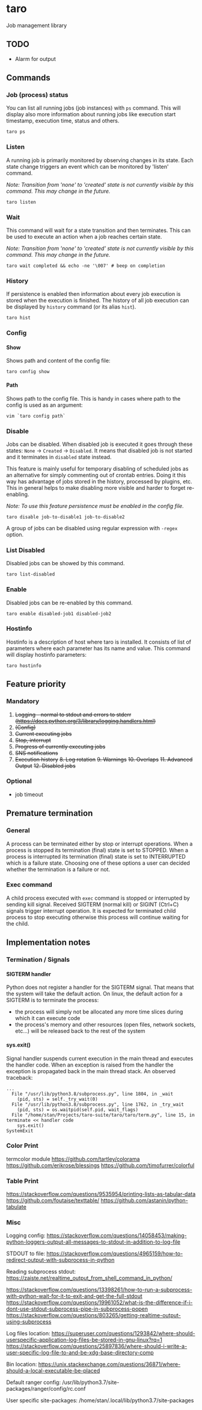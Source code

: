 # taro
Job management library

## TODO
- Alarm for output


## Commands
### Job (process) status
You can list all running jobs (job instances) with `ps` command. This will display also more information about running jobs
like execution start timestamp, execution time, status and others.
```commandline
taro ps
```

### Listen
A running job is primarily monitored by observing changes in its state. Each state change triggers an event which can be monitored
by 'listen' command.

*Note: Transition from 'none' to 'created' state is not currently visible by this command. This may change in the future.*
```commandline
taro listen
```

### Wait
This command will wait for a state transition and then terminates. This can be used to execute an action when a job reaches certain state. 

*Note: Transition from 'none' to 'created' state is not currently visible by this command. This may change in the future.*
```commandline
taro wait completed && echo -ne '\007' # beep on completion
```

### History
If persistence is enabled then information about every job execution is stored when the execution is finished.
The history of all job execution can be displayed by `history` command (or its alias `hist`).
```commandline
taro hist
```

### Config
#### Show
Shows path and content of the config file:
```commandline
taro config show
```

#### Path
Shows path to the config file. This is handy in cases where path to the config is used as an argument:
```commandline
vim `taro config path`
```

### Disable
Jobs can be disabled. When disabled job is executed it goes through these states: `None` -> `Created` -> `Disabled`.
It means that disabled job is not started and it terminates in `disabled` state instead.

This feature is mainly useful for temporary disabling of scheduled jobs as an alternative for simply commenting out of crontab entries.
Doing it this way has advantage of jobs stored in the history, processed by plugins, etc.
This in general helps to make disabling more visible and harder to forget re-enabling.

*Note: To use this feature persistence must be enabled in the config file.*
```commandline
taro disable job-to-disable1 job-to-disable2
```
A group of jobs can be disabled using regular expression with `-regex` option.

### List Disabled
Disabled jobs can be showed by this command.
```commandline
taro list-disabled
```

### Enable
Disabled jobs can be re-enabled by this command.
```commandline
taro enable disabled-job1 disabled-job2
```

### Hostinfo
Hostinfo is a description of host where taro is installed. It consists of list of parameters where each parameter has its name and value.
This command will display hostinfo parameters:
```commandline
taro hostinfo
```

## Feature priority
### Mandatory
1. ~~Logging - normal to stdout and errors to stderr (https://docs.python.org/3/library/logging.handlers.html)~~
2. ~~(Config)~~
3. ~~Current executing jobs~~
4. ~~Stop, interrupt~~
5. ~~Progress of currently executing jobs~~
6. ~~SNS notifications~~
7. ~~Execution history~~
~~8. Log rotation~~
~~9. Warnings~~
~~10. Overlaps~~
~~11. Advanced Output~~
~~12. Disabled jobs~~

### Optional
- job timeout

## Premature termination
### General
A process can be terminated either by stop or interrupt operations.
When a process is stopped its termination (final) state is set to STOPPED.
When a process is interrupted its termination (final) state is set to INTERRUPTED which is a failure state.
Choosing one of these options a user can decided whether the termination is a failure or not.

### Exec command
A child process executed with `exec` command is stopped or interrupted by sending kill signal.
Received SIGTERM (normal kill) or SIGINT (Ctrl+C) signals trigger interrupt operation.
It is expected for terminated child process to stop executing otherwise this process will continue waiting for the child.

## Implementation notes

### Termination / Signals
#### SIGTERM handler
Python does not register a handler for the SIGTERM signal. That means that the system will take the default action.
On linux, the default action for a SIGTERM is to terminate the process:
 - the process will simply not be allocated any more time slices during which it can execute code
 - the process's memory and other resources (open files, network sockets, etc...) will be released back to the rest of the system

#### sys.exit()
Signal handler suspends current execution in the main thread and executes the handler code. When an exception is raised from the handler
the exception is propagated back in the main thread stack. An observed traceback:
```
...
  File "/usr/lib/python3.8/subprocess.py", line 1804, in _wait
    (pid, sts) = self._try_wait(0)
  File "/usr/lib/python3.8/subprocess.py", line 1762, in _try_wait
    (pid, sts) = os.waitpid(self.pid, wait_flags)
  File "/home/stan/Projects/taro-suite/taro/taro/term.py", line 15, in terminate << handler code
    sys.exit()
SystemExit
```

### Color Print
termcolor module
https://github.com/tartley/colorama
https://github.com/erikrose/blessings
https://github.com/timofurrer/colorful

### Table Print
https://stackoverflow.com/questions/9535954/printing-lists-as-tabular-data
https://github.com/foutaise/texttable/
https://github.com/astanin/python-tabulate

### Misc

Logging config: https://stackoverflow.com/questions/14058453/making-python-loggers-output-all-messages-to-stdout-in-addition-to-log-file

STDOUT to file: https://stackoverflow.com/questions/4965159/how-to-redirect-output-with-subprocess-in-python

Reading subprocess stdout:
https://zaiste.net/realtime_output_from_shell_command_in_python/

https://stackoverflow.com/questions/13398261/how-to-run-a-subprocess-with-python-wait-for-it-to-exit-and-get-the-full-stdout
https://stackoverflow.com/questions/19961052/what-is-the-difference-if-i-dont-use-stdout-subprocess-pipe-in-subprocess-popen
https://stackoverflow.com/questions/803265/getting-realtime-output-using-subprocess

Log files location:
https://superuser.com/questions/1293842/where-should-userspecific-application-log-files-be-stored-in-gnu-linux?rq=1
https://stackoverflow.com/questions/25897836/where-should-i-write-a-user-specific-log-file-to-and-be-xdg-base-directory-comp

Bin location:
https://unix.stackexchange.com/questions/36871/where-should-a-local-executable-be-placed

Default ranger config:
/usr/lib/python3.7/site-packages/ranger/config/rc.conf

User specific site-packages:
/home/stan/.local/lib/python3.7/site-packages